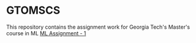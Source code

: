 # GTOMSCS
This repository contains the assignment work for Georgia Tech's Master's course in ML
[ML Assignment - 1](https://github.com/nvivek208/GTOMSCS/blob/main/Credit_Card_Classification.ipynb)
